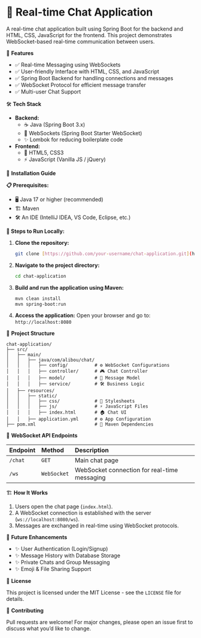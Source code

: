 # 💬 Real-time Chat Application

A real-time chat application built using Spring Boot for the backend and HTML, CSS, JavaScript for the frontend. This project demonstrates WebSocket-based real-time communication between users.

🚀 **Features**

* ✅ Real-time Messaging using WebSockets
* ✅ User-friendly Interface with HTML, CSS, and JavaScript
* ✅ Spring Boot Backend for handling connections and messages
* ✅ WebSocket Protocol for efficient message transfer
* ✅ Multi-user Chat Support

🛠️ **Tech Stack**

* **Backend:**
    * ☕ Java (Spring Boot 3.x)
    * 🔗 WebSockets (Spring Boot Starter WebSocket)
    * ✨ Lombok for reducing boilerplate code
* **Frontend:**
    * 🎨 HTML5, CSS3
    * ⚡ JavaScript (Vanilla JS / jQuery)

📌 **Installation Guide**

**📋 Prerequisites:**

* 🖥️ Java 17 or higher (recommended)
* 🏗️ Maven
* 🛠️ An IDE (IntelliJ IDEA, VS Code, Eclipse, etc.)

**🔧 Steps to Run Locally:**

1.  **Clone the repository:**
    ```bash
    git clone [https://github.com/your-username/chat-application.git](https://github.com/your-username/chat-application.git)
    ```
2.  **Navigate to the project directory:**
    ```bash
    cd chat-application
    ```
3.  **Build and run the application using Maven:**
    ```bash
    mvn clean install
    mvn spring-boot:run
    ```
4.  **Access the application:**
    Open your browser and go to: `http://localhost:8080`

📂 **Project Structure**
```
chat-application/
├── src/
│   ├── main/
│   │   ├── java/com/alibou/chat/
│   │   │   ├── config/          # ⚙️ WebSocket Configurations
│   │   │   ├── controller/      # 🎮 Chat Controller
│   │   │   ├── model/           # 📜 Message Model
│   │   │   ├── service/         # 🛠 Business Logic
│   ├── resources/
│   │   ├── static/
│   │   │   ├── css/             # 🎨 Stylesheets
│   │   │   ├── js/              # ⚡ JavaScript Files
│   │   │   ├── index.html       # 🏠 Chat UI
│   │   ├── application.yml      # ⚙️ App Configuration
├── pom.xml                      # 📌 Maven Dependencies
```
🔗 **WebSocket API Endpoints**

| Endpoint      | Method | Description                                      |
| :------------ | :----- | :----------------------------------------------- |
| `/chat`       | `GET`  | Main chat page                                   |
| `/ws`         | `WebSocket` | WebSocket connection for real-time messaging |

🏗️ **How It Works**

1.  Users open the chat page (`index.html`).
2.  A WebSocket connection is established with the server (`ws://localhost:8080/ws`).
3.  Messages are exchanged in real-time using WebSocket protocols.

🔮 **Future Enhancements**

* ✨ User Authentication (Login/Signup)
* ✨ Message History with Database Storage
* ✨ Private Chats and Group Messaging
* ✨ Emoji & File Sharing Support

📜 **License**

This project is licensed under the MIT License - see the `LICENSE` file for details.

🤝 **Contributing**

Pull requests are welcome! For major changes, please open an issue first to discuss what you’d like to change.


